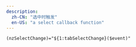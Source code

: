 ```yaml
---
description:
  zh-CN: "选中时触发"
  en-US: "a select callback function"
---
```


```html
(nzSelectChange)="${1:tabSelectChange}($event)"
```
